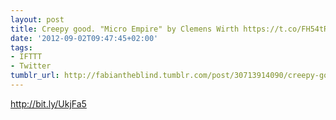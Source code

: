 ```yaml
---
layout: post
title: Creepy good. "Micro Empire" by Clemens Wirth https://t.co/FH54tRKb
date: '2012-09-02T09:47:45+02:00'
tags:
- IFTTT
- Twitter
tumblr_url: http://fabiantheblind.tumblr.com/post/30713914090/creepy-good-micro-empire-by-clemens-wirth
---
```

http://bit.ly/UkjFa5
